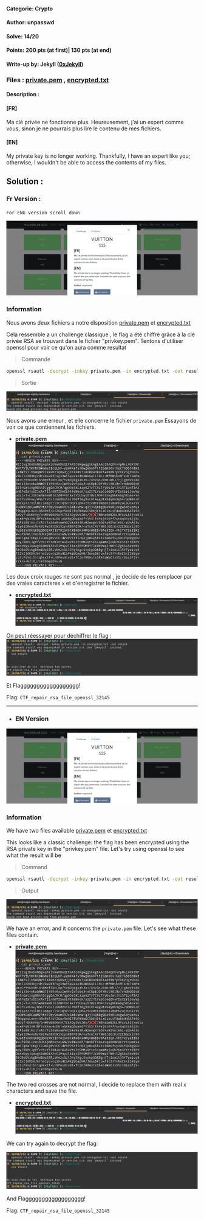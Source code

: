 #### Categorie: Crypto 
#### **Author**: unpasswd
#### Solve: 14/20 
#### Points: 200 pts (at first)| 130 pts (at end)

#### Write-up by: Jekyll ([0xJekyll](https://twitter.com/Ted_Kouhouenou))
### Files :  [private.pem](./Files/private.pem) ,  [encrypted.txt](./Cryptography/Files/encrypted.txt) 
#### Description :
#### **[FR]**

Ma clé privée ne fonctionne plus. Heureusement, j'ai un expert comme vous, sinon je ne pourrais plus lire le contenu de mes fichiers.
#### **[EN]**

My private key is no longer working. Thankfully, I have an expert like you; otherwise, I wouldn't be able to access the contents of my files.


## Solution :
### Fr Version : 

`For ENG version scroll down` 


![vuitton](Images/vuitton.png)

### Information 
Nous avons deux fichiers a notre disposition [private.pem](https://github.com/Tednoob17/Final-HackerLab2023/tree/main/Cryptography/Files/private.pem)  et [encrypted.txt](https://github.com/Tednoob17/Final-HackerLab2023/tree/main/Cryptography/Files/encrypted.txt) 


Cela ressemble a un challenge classique , le flag a été chiffré grâce à la clé privée RSA se trouvant dans  le fichier "privkey.pem".
Tentons d'utiliser openssl pour voir ce qu'on aura comme resultat 

> Commande

```bash 
openssl rsautl -decrypt -inkey private.pem -in encrypted.txt -out result
```

> Sortie


![out](Images/error.png)

Nous avons  une erreur , et elle concerne le fichier `private.pem`
Essayons de voir ce que contiennent les fichiers.


- **private.pem**
![encrypt](Images/pem.png)

Les deux croix rouges ne sont pas normal , je decide de les remplacer par des vraies caracteres `x` et d'enregistrer le fichier. 

- **encrypted.txt**
	![encrypt](Images/enc.png)


On peut  réessayer pour déchiffrer le flag :
![finishhim](Images/result.png)

Et Flagggggggggggggggggg!

Flag: `CTF_repair_rsa_file_openssl_32145`

------------------------------------------------------------------

- ### EN Version



![vuitton](Images/vuitton.png)

### Information 
We have two files available [private.pem](https://github.com/Tednoob17/Final-HackerLab2023/tree/main/Cryptography/Files/private.pem)  et [encrypted.txt](https://github.com/Tednoob17/Final-HackerLab2023/tree/main/Cryptography/Files/encrypted.txt) 


This looks like a classic challenge: the flag has been encrypted using the RSA private key in the "privkey.pem" file.
Let's try using openssl to see what the result will be

> Command

```bash 
openssl rsautl -decrypt -inkey private.pem -in encrypted.txt -out result
```

> Output 


![out](Images/error.png)

We have an error, and it concerns the `private.pem` file.
Let's see what these files contain.


- **private.pem**
![encrypt](Images/pem.png)

The two red crosses are not normal, I decide to replace them with real `x` characters and save the file. 

- **encrypted.txt**
	![encrypt](Images/enc.png)


We can try again to decrypt the flag:

![finishhim](Images/result.png)

And Flagggggggggggggggggg!

Flag: `CTF_repair_rsa_file_openssl_32145`
